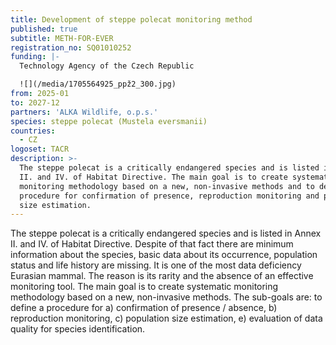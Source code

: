 ```yaml
---
title: Development of steppe polecat monitoring method
published: true
subtitle: METH-FOR-EVER
registration_no: SQ01010252
funding: |-
  Technology Agency of the Czech Republic

  ![](/media/1705564925_ppž2_300.jpg)
from: 2025-01
to: 2027-12
partners: 'ALKA Wildlife, o.p.s.'
species: steppe polecat (Mustela eversmanii)
countries:
  - CZ
logoset: TACR
description: >-
  The steppe polecat is a critically endangered species and is listed in Annex
  II. and IV. of Habitat Directive. The main goal is to create systematic
  monitoring methodology based on a new, non-invasive methods and to define a
  procedure for confirmation of presence, reproduction monitoring and population
  size estimation.
---
```

The steppe polecat is a critically endangered species and is listed in Annex II. and IV. of Habitat Directive. Despite of that fact there are minimum information about the species, basic data about its occurrence, population status and life history are missing. It is one of the most data deficiency Eurasian mammal. The reason is its rarity and the absence of an effective monitoring tool. The main goal is to create systematic monitoring methodology based on a new, non-invasive methods. The sub-goals are: to define a procedure for a) confirmation of presence / absence, b) reproduction monitoring, c) population size estimation, e) evaluation of data quality for species identification.
